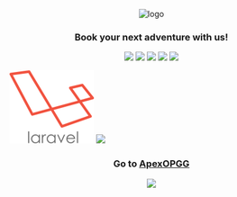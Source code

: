 <p align="center">
    <img src="https://raw.githubusercontent.com/AdrianDanlos/VueWorld/master/public/images/landing/brand.png" alt="logo" width="200" height="110"/>
</p>
<h3 align="center">Book your next adventure with us!</h3>


<p align="center">
    <img src="https://img.shields.io/badge/vuejs-2.6.10-green">
    <img src="https://img.shields.io/badge/CSS-3-orange">
    <img src="https://img.shields.io/badge/JavaScript-Last_Version-f7df1e">
    <img src="https://img.shields.io/badge/JQuery-v3.4.1-0769ad">
    <img src="https://img.shields.io/badge/License-MIT-green">
</p>
<img src="https://raw.githubusercontent.com/AdrianDanlos/CloudRoad/master/public/images/laravel-logo.png" width="150">
<img src="https://raw.githubusercontent.com/AdrianDanlos/VueWorld/master/images/general/laravel-vue.png" width="150">

<h3 align="center">Go to 
  <a href="https://apex-opgg.herokuapp.com/" target="_blank">ApexOPGG</a>
</h3>

<p align="center">
    <img src="https://img.shields.io/badge/Version-1.0-green">
</p>
